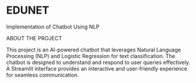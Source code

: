# EDUNET
Implementation of Chatbot Using NLP

ABOUT THE PROJECT

This project is an AI-powered chatbot that leverages Natural Language Processing (NLP) and Logistic Regression for text classification. The chatbot is designed to understand and respond to user queries effectively. A Streamlit interface provides an interactive and user-friendly experience for seamless communication.

